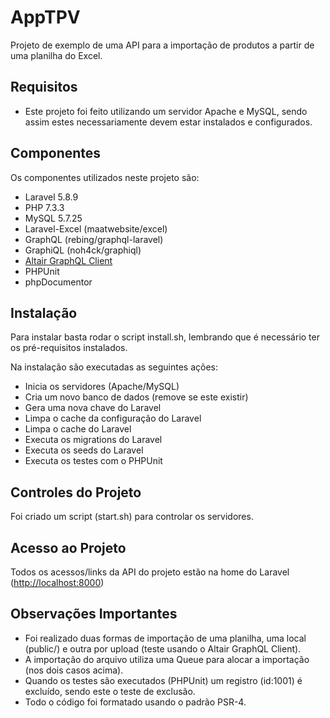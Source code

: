 # AppTPV

Projeto de exemplo de uma API para a importação de produtos a partir de uma planilha do Excel.

## Requisitos

- Este projeto foi feito utilizando um servidor Apache e MySQL, sendo assim estes necessariamente devem estar instalados e configurados.


## Componentes

Os componentes utilizados neste projeto são:
- Laravel 5.8.9
- PHP 7.3.3
- MySQL 5.7.25
- Laravel-Excel (maatwebsite/excel)
- GraphQL (rebing/graphql-laravel)
- GraphiQL (noh4ck/graphiql)
- [Altair GraphQL Client](https://altair.sirmuel.design/)
- PHPUnit
- phpDocumentor

## Instalação

Para instalar basta rodar o script install.sh, lembrando que é necessário ter os pré-requisitos instalados.

Na instalação são executadas as seguintes ações:
- Inicia os servidores (Apache/MySQL)
- Cria um novo banco de dados (remove se este existir)
- Gera uma nova chave do Laravel
- Limpa o cache da configuração do Laravel
- Limpa o cache do Laravel
- Executa os migrations do Laravel
- Executa os seeds do Laravel
- Executa os testes com o PHPUnit

## Controles do Projeto

Foi criado um script (start.sh) para controlar os servidores.

## Acesso ao Projeto

Todos os acessos/links da API do projeto estão na home do Laravel ([http://localhost:8000](http://localhost:8000))

## Observações Importantes
- Foi realizado duas formas de importação de uma planilha, uma local (public/) e outra por upload (teste usando o Altair GraphQL Client).
- A importação do arquivo utiliza uma Queue para alocar a importação (nos dois casos acima).
- Quando os testes são executados (PHPUnit) um registro (id:1001) é excluído, sendo este o teste de exclusão.
- Todo o código foi formatado usando o padrão PSR-4.
